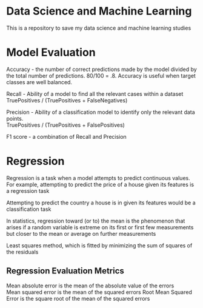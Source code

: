 # Data Science and Machine Learning

This is a repository to save my data science and machine learning studies

# Model Evaluation

Accuracy - the number of correct predictions made by the model divided by the total number of predictions. 80/100 = .8.  Accuracy is useful when target classes are well balanced.

Recall - Ability of a model to find all the relevant cases within a dataset
TruePositives / (TruePositives + FalseNegatives)

Precision - Ability of a classification model to identify only the relevant data points.   
TruePositives / (TruePositives + FalsePositives)

F1 score - a combination of Recall and Precision

# Regression

Regression is a task when a model attempts to predict continuous values.  For example, attempting to predict the price of a house given its features is a regression task

Attempting to predict the country a house is in given its features would be a classification task

In statistics, regression toward (or to) the mean is the phenomenon that arises if a random variable is extreme on its first or first few measurements but closer to the mean or average on further measurements

Least squares method, which is fitted by minimizing the sum of squares of the residuals

## Regression Evaluation Metrics
Mean absolute error is the mean of the absolute value of the errors  
Mean squared error is the mean of the squared errors
Root Mean Squared Error is the square root of the mean of the squared errors
